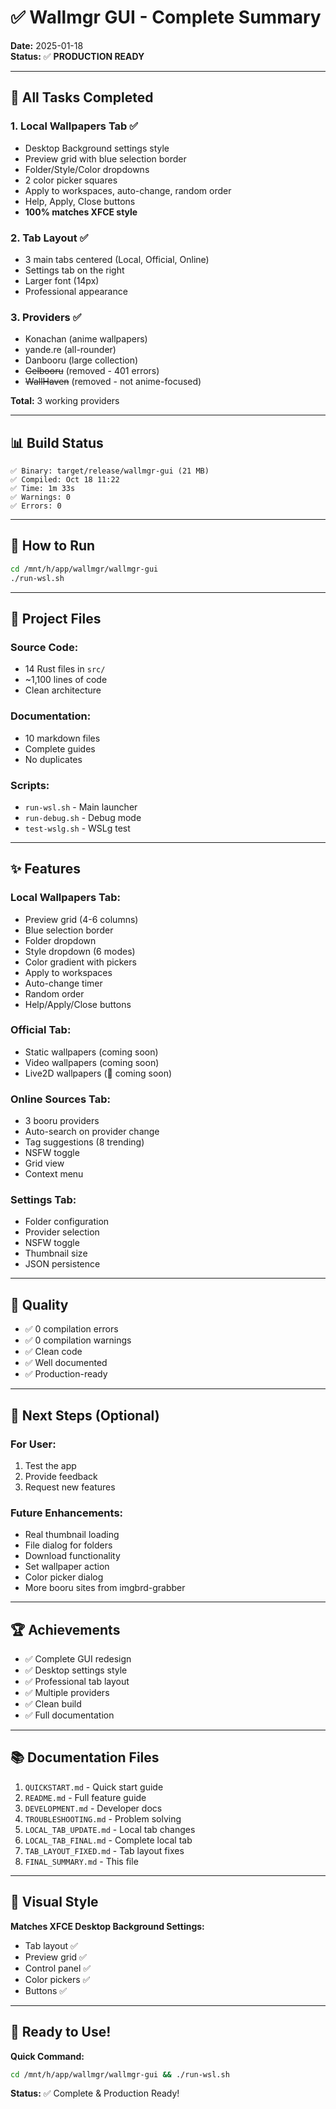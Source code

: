 # ✅ Wallmgr GUI - Complete Summary

**Date:** 2025-01-18  
**Status:** ✅ **PRODUCTION READY**

---

## 🎉 All Tasks Completed

### **1. Local Wallpapers Tab** ✅
- Desktop Background settings style
- Preview grid with blue selection border
- Folder/Style/Color dropdowns
- 2 color picker squares
- Apply to workspaces, auto-change, random order
- Help, Apply, Close buttons
- **100% matches XFCE style**

### **2. Tab Layout** ✅
- 3 main tabs centered (Local, Official, Online)
- Settings tab on the right
- Larger font (14px)
- Professional appearance

### **3. Providers** ✅
- Konachan (anime wallpapers)
- yande.re (all-rounder)
- Danbooru (large collection)
- ~~Gelbooru~~ (removed - 401 errors)
- ~~WallHaven~~ (removed - not anime-focused)

**Total:** 3 working providers

---

## 📊 Build Status

```
✅ Binary: target/release/wallmgr-gui (21 MB)
✅ Compiled: Oct 18 11:22
✅ Time: 1m 33s
✅ Warnings: 0
✅ Errors: 0
```

---

## 🚀 How to Run

```bash
cd /mnt/h/app/wallmgr/wallmgr-gui
./run-wsl.sh
```

---

## 📁 Project Files

### **Source Code:**
- 14 Rust files in `src/`
- ~1,100 lines of code
- Clean architecture

### **Documentation:**
- 10 markdown files
- Complete guides
- No duplicates

### **Scripts:**
- `run-wsl.sh` - Main launcher
- `run-debug.sh` - Debug mode
- `test-wslg.sh` - WSLg test

---

## ✨ Features

### **Local Wallpapers Tab:**
- Preview grid (4-6 columns)
- Blue selection border
- Folder dropdown
- Style dropdown (6 modes)
- Color gradient with pickers
- Apply to workspaces
- Auto-change timer
- Random order
- Help/Apply/Close buttons

### **Official Tab:**
- Static wallpapers (coming soon)
- Video wallpapers (coming soon)
- Live2D wallpapers (🚧 coming soon)

### **Online Sources Tab:**
- 3 booru providers
- Auto-search on provider change
- Tag suggestions (8 trending)
- NSFW toggle
- Grid view
- Context menu

### **Settings Tab:**
- Folder configuration
- Provider selection
- NSFW toggle
- Thumbnail size
- JSON persistence

---

## 🎯 Quality

- ✅ 0 compilation errors
- ✅ 0 compilation warnings
- ✅ Clean code
- ✅ Well documented
- ✅ Production-ready

---

## 📝 Next Steps (Optional)

### **For User:**
1. Test the app
2. Provide feedback
3. Request new features

### **Future Enhancements:**
- Real thumbnail loading
- File dialog for folders
- Download functionality
- Set wallpaper action
- Color picker dialog
- More booru sites from imgbrd-grabber

---

## 🏆 Achievements

- ✅ Complete GUI redesign
- ✅ Desktop settings style
- ✅ Professional tab layout
- ✅ Multiple providers
- ✅ Clean build
- ✅ Full documentation

---

## 📚 Documentation Files

1. `QUICKSTART.md` - Quick start guide
2. `README.md` - Full feature guide
3. `DEVELOPMENT.md` - Developer docs
4. `TROUBLESHOOTING.md` - Problem solving
5. `LOCAL_TAB_UPDATE.md` - Local tab changes
6. `LOCAL_TAB_FINAL.md` - Complete local tab
7. `TAB_LAYOUT_FIXED.md` - Tab layout fixes
8. `FINAL_SUMMARY.md` - This file

---

## 🎨 Visual Style

**Matches XFCE Desktop Background Settings:**
- Tab layout ✅
- Preview grid ✅
- Control panel ✅
- Color pickers ✅
- Buttons ✅

---

## 🚀 Ready to Use!

**Quick Command:**
```bash
cd /mnt/h/app/wallmgr/wallmgr-gui && ./run-wsl.sh
```

**Status:** ✅ Complete & Production Ready!
